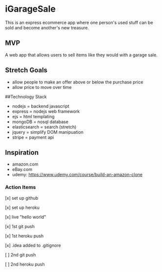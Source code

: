 # iGarageSale
This is an express ecommerce app where one person's used stuff can be sold and become another's new treasure.

## MVP
A web app that allows users to sell items like they would with a garage sale.

## Stretch Goals
* allow people to make an offer above or below the purchase price
* allow price to move over time

##Technology Stack
* nodejs = backend javascript
* express = nodejs web framework
* ejs = html templating
* mongoDB = nosql database
* elasticsearch = search (stretch)
* jquery = simplify DOM manipuation
* stripe = payment api


## Inspiration
* amazon.com
* eBay.com
* udemy: https://www.udemy.com/course/build-an-amazon-clone


### Action Items
[x] set up github

[x] set up heroku

[x] live "hello world"

[x] 1st git push

[x] 1st heroku push

[x] .idea added to .gitignore

[ ] 2nd git push

[ ] 2nd heroku push


